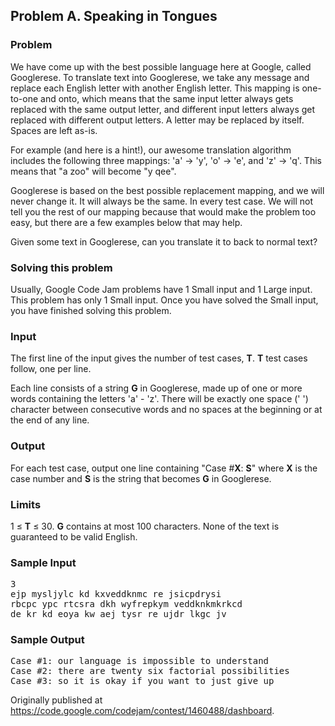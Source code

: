## Problem A. Speaking in Tongues

### Problem

We have come up with the best possible language here at Google, called Googlerese. To translate text into Googlerese, we take any message and replace each English letter with another English letter. This mapping is one-to-one and onto, which means that the same input letter always gets replaced with the same output letter, and different input letters always get replaced with different output letters. A letter may be replaced by itself. Spaces are left as-is.

For example (and here is a hint!), our awesome translation algorithm includes the following three mappings: 'a' -> 'y', 'o' -> 'e', and 'z' -> 'q'. This means that "a zoo" will become "y qee".

Googlerese is based on the best possible replacement mapping, and we will never change it. It will always be the same. In every test case. We will not tell you the rest of our mapping because that would make the problem too easy, but there are a few examples below that may help.

Given some text in Googlerese, can you translate it to back to normal text?

### Solving this problem

Usually, Google Code Jam problems have 1 Small input and 1 Large input. This problem has only 1 Small input. Once you have solved the Small input, you have finished solving this problem.

### Input

The first line of the input gives the number of test cases, **T**. **T** test cases follow, one per line.

Each line consists of a string **G** in Googlerese, made up of one or more words containing the letters 'a' - 'z'. There will be exactly one space (' ') character between consecutive words and no spaces at the beginning or at the end of any line.

### Output

For each test case, output one line containing "Case #**X**: **S**" where **X** is the case number and **S** is the string that becomes **G** in Googlerese.

### Limits

1 ≤ **T** ≤ 30.
**G** contains at most 100 characters.
None of the text is guaranteed to be valid English.

### Sample Input

<pre>
3
ejp mysljylc kd kxveddknmc re jsicpdrysi
rbcpc ypc rtcsra dkh wyfrepkym veddknkmkrkcd
de kr kd eoya kw aej tysr re ujdr lkgc jv
</pre>

### Sample Output

<pre>
Case #1: our language is impossible to understand
Case #2: there are twenty six factorial possibilities
Case #3: so it is okay if you want to just give up
</pre>

Originally published at https://code.google.com/codejam/contest/1460488/dashboard.